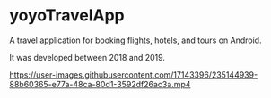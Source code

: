 # yoyoTravelApp

A travel application for booking flights, hotels, and tours on Android. 

It was developed between 2018 and 2019. 


https://user-images.githubusercontent.com/17143396/235144939-88b60365-e77a-48ca-80d1-3592df26ac3a.mp4

